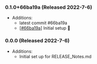 ### 0.1.0+66ba19a (Released 2022-7-6)
* Additions:
    * latest commit #66ba19a
    * [[#66ba19a](https://github.com/Freymaurer/Swate.Api/commit/66ba19a2f8ef11f714977762a873e6a91920f288)] Initial setup :tada:

### 0.0.0 (Released 2022-7-6)
* Additions:
    * Initial set up for RELEASE_Notes.md

